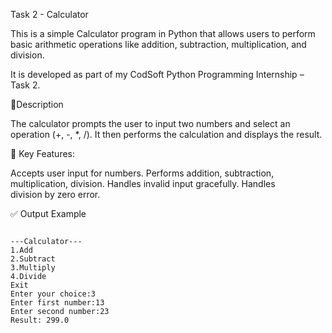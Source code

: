 Task 2 - Calculator

This is a simple Calculator program in Python that allows users to perform basic arithmetic operations like addition, subtraction, multiplication, and division.

It is developed as part of my CodSoft Python Programming Internship – Task 2.

🔹Description

The calculator prompts the user to input two numbers and select an operation (+, -, *, /).
It then performs the calculation and displays the result.

🔹 Key Features:

Accepts user input for numbers.
Performs addition, subtraction, multiplication, division.
Handles invalid input gracefully.
Handles division by zero error.

✅ Output Example
```

---Calculator---
1.Add
2.Subtract
3.Multiply
4.Divide
Exit
Enter your choice:3
Enter first number:13
Enter second number:23
Result: 299.0
```
